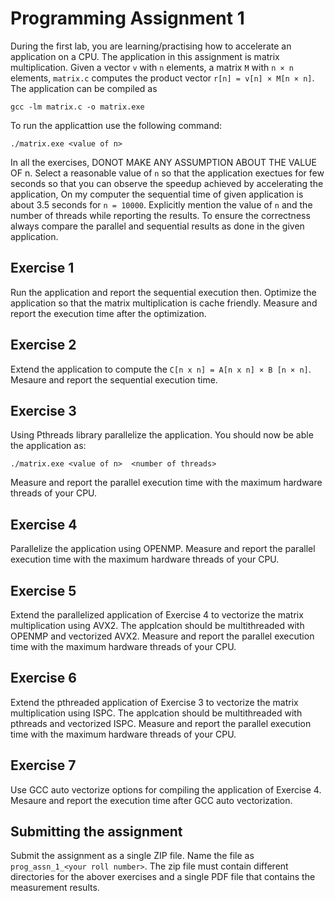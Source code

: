 # Programming Assignment 1

During the first lab, you are learning/practising how to accelerate an application on a CPU. The application in this assignment is matrix multiplication. Given a vector `v` with `n` elements, a matrix `M` with `n × n` elements,  `matrix.c` computes the product vector `r[n] = v[n] × M[n × n]`. The application can be compiled as 

```
gcc -lm matrix.c -o matrix.exe
```

To run the applicattion use the following command:

```
./matrix.exe <value of n>
```
In all the exercises, DONOT MAKE ANY ASSUMPTION ABOUT THE VALUE OF n. Select a reasonable value of `n` so that the application exectues for few seconds so that you can observe the speedup achieved by accelerating the application,  On my computer the sequential time of given application is about 3.5 seconds for `n = 10000`. Explicitly mention the value of `n` and the number of threads while reporting the results. To ensure the correctness always compare the parallel and sequential results as done in the given application.  
 
## Exercise 1
Run the application and report the sequential execution then. Optimize the application so that the matrix multiplication is cache friendly. Measure and report the execution time after the optimization. 

## Exercise 2
Extend the application to compute the `C[n x n] = A[n x n] × B [n × n]`. Mesaure and report the sequential execution time. 

## Exercise 3
Using Pthreads library parallelize the application. You should now be able the application as:
```
./matrix.exe <value of n>  <number of threads>
```
Measure and report the parallel execution time with the maximum hardware threads of your CPU.

## Exercise 4
Parallelize the application using OPENMP.  Measure and report the parallel execution time with the maximum hardware threads of your CPU.

## Exercise 5
Extend the parallelized application of Exercise 4 to vectorize the matrix multiplication using AVX2. The applcation should be multithreaded with OPENMP and vectorized AVX2. Measure and report the parallel execution time with the maximum hardware threads of your CPU.


## Exercise 6
Extend the pthreaded application of Exercise 3 to vectorize the matrix multiplication using ISPC. The applcation should be multithreaded with pthreads and vectorized ISPC. Measure and report the parallel execution time with the maximum hardware threads of your CPU.

## Exercise 7
Use GCC auto vectorize options for compiling the application of Exercise 4. Mesaure and report the execution time after GCC auto vectorization.

## Submitting the assignment
Submit the assignment as a single ZIP file. Name the file as `prog_assn_1_<your roll number>`. The zip file must contain different directories for the abover exercises and a single PDF file that contains the measurement results. 

